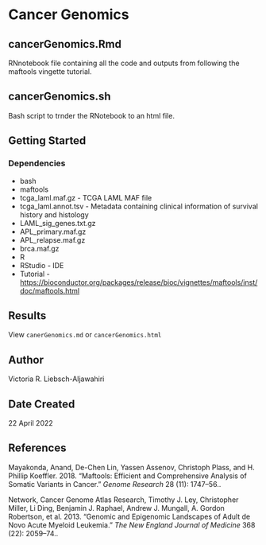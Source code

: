 # Cancer Genomics

## cancerGenomics.Rmd

RNnotebook file containing all the code and outputs from following the maftools vingette tutorial.

## cancerGenomics.sh

Bash script to trnder the RNotebook to an html file. 

## Getting Started

### Dependencies

* bash
* maftools 
* tcga_laml.maf.gz - TCGA LAML MAF file
* tcga_laml.annot.tsv - Metadata containing clinical information of survival history and histology
* LAML_sig_genes.txt.gz  
* APL_primary.maf.gz
* APL_relapse.maf.gz
* brca.maf.gz
* R
* RStudio - IDE
* Tutorial - https://bioconductor.org/packages/release/bioc/vignettes/maftools/inst/doc/maftools.html

## Results

View ```canerGenomics.md``` or ```cancerGenomics.html```

## Author

Victoria R. Liebsch-Aljawahiri

## Date Created

22 April 2022

## References 

Mayakonda, Anand, De-Chen Lin, Yassen Assenov, Christoph Plass, and H. Phillip Koeffler. 2018. “Maftools: Efficient and Comprehensive Analysis of Somatic Variants in Cancer.” *Genome Research* 28 (11): 1747–56..

Network, Cancer Genome Atlas Research, Timothy J. Ley, Christopher Miller, Li Ding, Benjamin J. Raphael, Andrew J. Mungall, A. Gordon Robertson, et al. 2013. “Genomic and Epigenomic Landscapes of Adult de Novo Acute Myeloid Leukemia.” *The New England Journal of Medicine* 368 (22): 2059–74..

